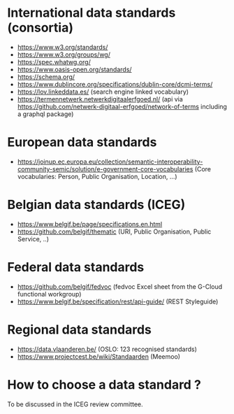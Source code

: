 # International data standards (consortia)
- https://www.w3.org/standards/
- https://www.w3.org/groups/wg/
- https://spec.whatwg.org/
- https://www.oasis-open.org/standards/
- https://schema.org/
- https://www.dublincore.org/specifications/dublin-core/dcmi-terms/
- https://lov.linkeddata.es/ (search engine linked vocabulary)
- https://termennetwerk.netwerkdigitaalerfgoed.nl/ (api via https://github.com/netwerk-digitaal-erfgoed/network-of-terms including a graphql package)

# European data standards
- https://joinup.ec.europa.eu/collection/semantic-interoperability-community-semic/solution/e-government-core-vocabularies
(Core vocabularies: Person, Public Organisation, Location, ...)

# Belgian data standards (ICEG)
- https://www.belgif.be/page/specifications.en.html
- https://github.com/belgif/thematic
(URI, Public Organisation, Public Service, ..)

# Federal data standards
- https://github.com/belgif/fedvoc
(fedvoc Excel sheet from the G-Cloud functional workgroup)
- https://www.belgif.be/specification/rest/api-guide/ (REST Styleguide)


# Regional data standards
- https://data.vlaanderen.be/
(OSLO: 123 recognised standards)
- https://www.projectcest.be/wiki/Standaarden (Meemoo)

# How to choose a data standard ?
To be discussed in the ICEG review committee.
